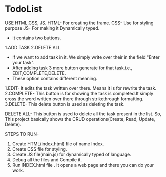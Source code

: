 # TodoList
USE HTML,CSS, JS.
HTML- For creating the frame.
CSS- Use for styling purpose
JS- For making it Dynamically typed.

- It contains two buttons.

1.ADD TASK
2.DELETE ALL
- If we want to add task in it. We simply write over their in the field "Enter your task".
- After adding task 3 more button generate for that task.i.e., EDIT,COMPLETE,DELETE.
- These option contains different meaning.

1.EDIT- It edits the task written over there. Means it is for rewrite the task.
2.COMPLETE- This button is for showing the task is completed.It simply cross the word written over there through strikethrough formatting.
3.DELETE- This delete button is used as deleting the task.

DELETE ALL- This button is used to delete all the task present in the list.
So, This project basically shows the CRUD operations(Create, Read, Update, Delete).

STEPS TO RUN-
1. Create HTML(index.html) file of name Index.
2. Create CSS file for styling.
3. Create JS file(main.js) for dynamically typed of language.
4. Debug all the files and Compile it.
5. Run INDEX.html file . It opens a web page and there you can do your work.
